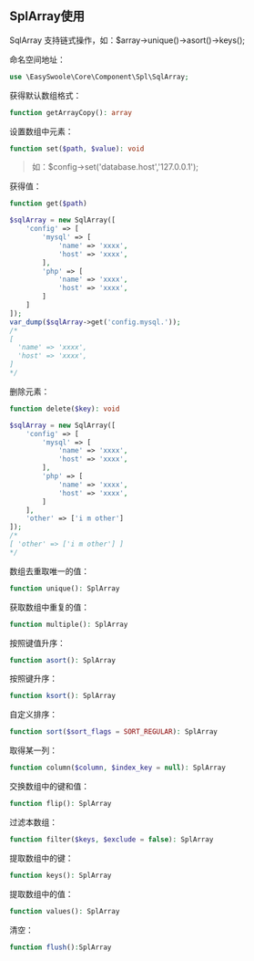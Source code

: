 ## SplArray使用

SqlArray 支持链式操作，如：$array->unique()->asort()->keys();

命名空间地址：

```php
use \EasySwoole\Core\Component\Spl\SqlArray;
```

获得默认数组格式：

```php
function getArrayCopy(): array
```

设置数组中元素：

```php
function set($path, $value): void
```

> 如：$config->set('database.host','127.0.0.1');

获得值：

```php
function get($path)
```

```php
$sqlArray = new SqlArray([
    'config' => [
        'mysql' => [
            'name' => 'xxxx',
            'host' => 'xxxx',
        ],
        'php' => [
            'name' => 'xxxx',
            'host' => 'xxxx',
        ]
    ]
]);
var_dump($sqlArray->get('config.mysql.'));
/*
[
  'name' => 'xxxx',
  'host' => 'xxxx',
]
*/
```

删除元素：

```php
function delete($key): void
```

```php
$sqlArray = new SqlArray([
    'config' => [
        'mysql' => [
            'name' => 'xxxx',
            'host' => 'xxxx',
        ],
        'php' => [
            'name' => 'xxxx',
            'host' => 'xxxx',
        ]
    ],
    'other' => ['i m other']
]);
/*
[ 'other' => ['i m other'] ]
*/
```

数组去重取唯一的值：

```php
function unique(): SplArray
```

获取数组中重复的值：
```php
function multiple(): SplArray
```

按照键值升序：
```php
function asort(): SplArray
```

按照键升序：
```php
function ksort(): SplArray
```

自定义排序：
```php
function sort($sort_flags = SORT_REGULAR): SplArray
```

取得某一列：
```php
function column($column, $index_key = null): SplArray
```

交换数组中的键和值：
```php
function flip(): SplArray
```

过滤本数组：
```php
function filter($keys, $exclude = false): SplArray
```

提取数组中的键：
```php
function keys(): SplArray
```

提取数组中的值：
```php
function values(): SplArray
```

清空：
```php
function flush():SplArray
```

